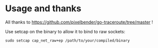 # Usage and thanks

All thanks to https://github.com/pixelbender/go-traceroute/tree/master ! 


Use setcap on the binary to allow it to bind to raw sockets:
```
sudo setcap cap_net_raw+ep /path/to/your/compiled/binary
```
